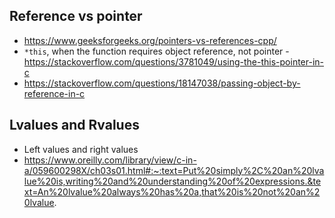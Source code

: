 ## Reference vs pointer
- https://www.geeksforgeeks.org/pointers-vs-references-cpp/
- `*this`, when the function requires object reference, not pointer - https://stackoverflow.com/questions/3781049/using-the-this-pointer-in-c 
- https://stackoverflow.com/questions/18147038/passing-object-by-reference-in-c

## Lvalues and Rvalues

- Left values and right values
-  https://www.oreilly.com/library/view/c-in-a/059600298X/ch03s01.html#:~:text=Put%20simply%2C%20an%20lvalue%20is,writing%20and%20understanding%20of%20expressions.&text=An%20lvalue%20always%20has%20a,that%20is%20not%20an%20lvalue.

